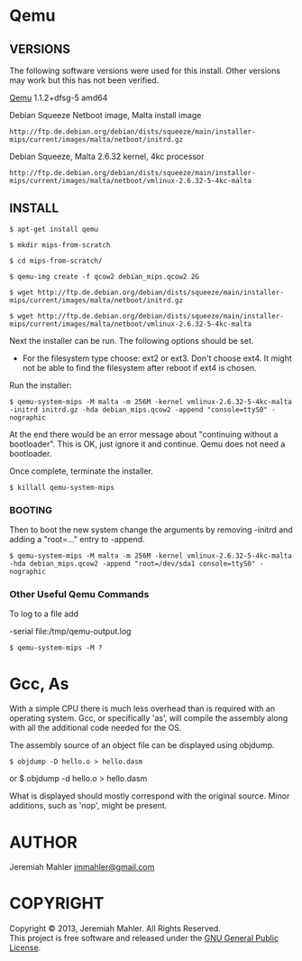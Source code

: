 
# Qemu

## VERSIONS

The following software versions were used for this install.
Other versions may work but this has not been verified.

  [Qemu][qemu] 1.1.2+dfsg-5  amd64

  [qemu]:http://www.qemu.org

  Debian Squeeze Netboot image, Malta install image

    http://ftp.de.debian.org/debian/dists/squeeze/main/installer-mips/current/images/malta/netboot/initrd.gz

  Debian Squeeze, Malta 2.6.32 kernel, 4kc processor

    http://ftp.de.debian.org/debian/dists/squeeze/main/installer-mips/current/images/malta/netboot/vmlinux-2.6.32-5-4kc-malta

## INSTALL

    $ apt-get install qemu

    $ mkdir mips-from-scratch

    $ cd mips-from-scratch/

    $ qemu-img create -f qcow2 debian_mips.qcow2 2G

    $ wget http://ftp.de.debian.org/debian/dists/squeeze/main/installer-mips/current/images/malta/netboot/initrd.gz

    $ wget http://ftp.de.debian.org/debian/dists/squeeze/main/installer-mips/current/images/malta/netboot/vmlinux-2.6.32-5-4kc-malta

Next the installer can be run.
The following options should be set.

  - For the filesystem type choose: ext2 or ext3.  Don't choose ext4.
    It might not be able to find the filesystem after reboot if ext4 is chosen.

Run the installer:

    $ qemu-system-mips -M malta -m 256M -kernel vmlinux-2.6.32-5-4kc-malta -initrd initrd.gz -hda debian_mips.qcow2 -append "console=ttyS0" -nographic

At the end there would be an error message about "continuing without a
bootloader".  This is OK, just ignore it and continue.
Qemu does not need a bootloader.

Once complete, terminate the installer.

    $ killall qemu-system-mips

### BOOTING

Then to boot the new system change the arguments by removing -initrd
and adding a "root=..." entry to -append.

    $ qemu-system-mips -M malta -m 256M -kernel vmlinux-2.6.32-5-4kc-malta -hda debian_mips.qcow2 -append "root=/dev/sda1 console=ttyS0" -nographic

### Other Useful Qemu Commands

To log to a file add

  -serial file:/tmp/qemu-output.log

    $ qemu-system-mips -M ?


  [gmplib.org]:http://gmplib.org/~tege/qemu.html

  [aurel32]:http://www.aurel32.net/info/debian_mips_qemu.php

# Gcc, As

With a simple CPU there is much less overhead than is required
with an operating system.  Gcc, or specifically 'as', will compile
the assembly along with all the additional code needed for the OS.

The assembly source of an object file can be displayed using objdump.

    $ objdump -D hello.o > hello.dasm
or
    $ objdump -d hello.o > hello.dasm

What is displayed should mostly correspond with the original source.
Minor additions, such as 'nop', might be present.

# AUTHOR

Jeremiah Mahler <jmmahler@gmail.com><br>

# COPYRIGHT

Copyright &copy; 2013, Jeremiah Mahler.  All Rights Reserved.<br>
This project is free software and released under
the [GNU General Public License][gpl].

  [gpl]: http://www.gnu.org/licenses/gpl.html

